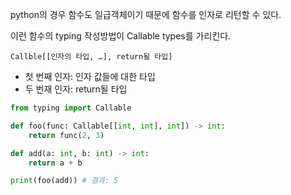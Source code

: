 python의 경우 함수도 일급객체이기 때문에 함수를 인자로 리턴할 수 있다.

이런 함수의 typing 작성방법이 Callable types를 가리킨다.

`Callble[[인자의 타입, …], return될 타입]`

- 첫 번째 인자: 인자 값들에 대한 타입
- 두 번재 인자: return될 타입

```python
from typing import Callable

def foo(func: Callable[[int, int], int]) -> int:
    return func(2, 3)

def add(a: int, b: int) -> int:
    return a + b

print(foo(add)) # 결과: 5
```